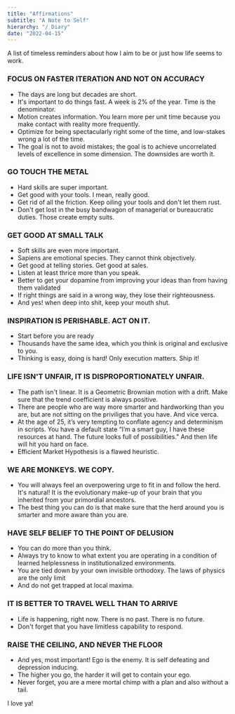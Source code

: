 ```yaml
---
title: "Affirmations"
subtitle: "A Note to Self"
hierarchy: "/ Diary"
date: "2022-04-15"
---
```

A list of timeless reminders about how l aim to be or just how life seems to work.

### FOCUS ON FASTER ITERATION AND NOT ON ACCURACY
 - The days are long but decades are short.
 - It's important to do things fast. A week is 2% of the year. Time is the denominator.
 - Motion creates information. You learn more per unit time because you make contact with reality more frequently.
 - Optimize for being spectacularly right some of the time, and low-stakes wrong a lot of the time. 
 - The goal is not to avoid mistakes; the goal is to achieve uncorrelated levels of excellence in some dimension. The downsides are worth it. 

### GO TOUCH THE METAL
- Hard skills are super important. 
- Get good with your tools. I mean, really good. 
- Get rid of all the friction. Keep oiling your tools and don't let them rust. 
- Don't get lost in the busy bandwagon of managerial or bureaucratic duties. Those create empty suits.

### GET GOOD AT SMALL TALK
- Soft skills are even more important. 
- Sapiens are emotional species. They cannot think objectively. 
- Get good at telling stories. Get good at sales.
- Listen at least thrice more than you speak.
- Better to get your dopamine from improving your ideas than from having them validated
- If right things are said in a wrong way, they lose their righteousness.
- And yes! when deep into shit, keep your mouth shut.

### INSPIRATION IS PERISHABLE. ACT ON IT.
- Start before you are ready
- Thousands have the same idea, which you think is original and exclusive to you. 
- Thinking is easy, doing is hard! Only execution matters. Ship it!

### LIFE ISN'T UNFAIR, IT IS DISPROPORTIONATELY UNFAIR. 
- The path isn't linear. It is a Geometric Brownian motion with a drift. Make sure that the trend coefficient is always positive.
- There are people who are way more smarter and hardworking than you are, but are not sitting on the priviliges that you have. And vice verca.
- At the age of 25, it’s very tempting to conflate agency and determinism in scripts. You have a default state  “I’m a smart guy, I have these resources at hand. The future looks full of possibilities." And then life will hit you hard on face. 
- Efficient Market Hypothesis is a flawed heuristic.

### WE ARE MONKEYS. WE COPY.
- You will always feel an overpowering urge to fit in and follow the herd. It's natural! It is the evolutionary make-up of your brain that you inherited from your primordial ancestors.  
- The best thing you can do is that make sure that the herd around you is smarter and more aware than you are. 

### HAVE SELF BELIEF TO THE POINT OF DELUSION
- You can do more than you think.
- Always try to know to what extent you are operating in a condition of learned helplessness in institutionalized environments. 
- You are tied down by your own invisible orthodoxy. The laws of physics are the only limit
- And do not get trapped at local maxima. 

### IT IS BETTER TO TRAVEL WELL THAN TO ARRIVE
- Life is happening, right now. There is no past. There is no future.
- Don't forget that you have limitless capability to respond.
  
### RAISE THE CEILING, AND NEVER THE FLOOR
- And yes, most important! Ego is the enemy. It is self defeating and depression inducing. 
- The higher you go, the harder it will get to contain your ego. 
- Never forget, you are a mere mortal chimp with a plan and also without a tail.

I love ya!
